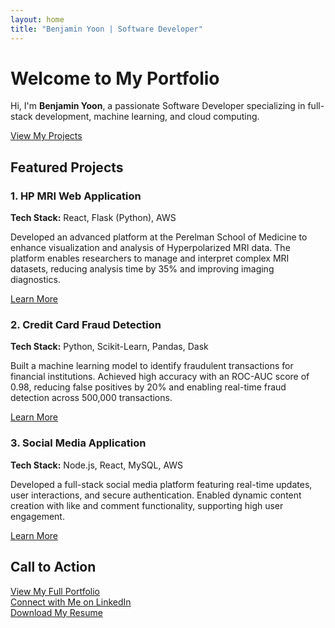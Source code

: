 ```yaml
---
layout: home
title: "Benjamin Yoon | Software Developer"
---
```


<div class="hero" style="background-image: url('/assets/images/background-image.jpg');">
  <div class="hero__content">
    <h1>Welcome to My Portfolio</h1>
    <p>Hi, I'm <strong>Benjamin Yoon</strong>, a passionate Software Developer specializing in full-stack development, machine learning, and cloud computing.</p>
    <a href="/portfolio/" class="button">View My Projects</a>
  </div>
</div>

## Featured Projects

<div class="project-cards">
  <div class="project-card">
    <h3>1. HP MRI Web Application</h3>
    <p><strong>Tech Stack:</strong> React, Flask (Python), AWS</p>
    <p>Developed an advanced platform at the Perelman School of Medicine to enhance visualization and analysis of Hyperpolarized MRI data. The platform enables researchers to manage and interpret complex MRI datasets, reducing analysis time by 35% and improving imaging diagnostics.</p>
    <a href="portfolio.html#hp-mri-web-application">Learn More</a>
  </div>

  <div class="project-card">
    <h3>2. Credit Card Fraud Detection</h3>
    <p><strong>Tech Stack:</strong> Python, Scikit-Learn, Pandas, Dask</p>
    <p>Built a machine learning model to identify fraudulent transactions for financial institutions. Achieved high accuracy with an ROC-AUC score of 0.98, reducing false positives by 20% and enabling real-time fraud detection across 500,000 transactions.</p>
    <a href="portfolio.html#credit-card-fraud-detection">Learn More</a>
  </div>

  <div class="project-card">
    <h3>3. Social Media Application</h3>
    <p><strong>Tech Stack:</strong> Node.js, React, MySQL, AWS</p>
    <p>Developed a full-stack social media platform featuring real-time updates, user interactions, and secure authentication. Enabled dynamic content creation with like and comment functionality, supporting high user engagement.</p>
    <a href="portfolio.html#social-media-application">Learn More</a>
  </div>
</div>

## Call to Action

<div class="call-to-action">
  <a href="/portfolio/">View My Full Portfolio</a><br />
  <a href="https://www.linkedin.com/in/benyoon/">Connect with Me on LinkedIn</a><br />
  <a href="/assets/resume.pdf">Download My Resume</a>
</div>
